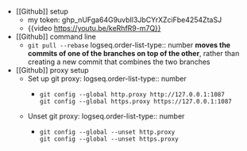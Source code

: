 - [[Github]] setup
	- my token: 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
	- {{video https://youtu.be/keRhfR9-m7Q}}
- [[Github]] command line
	- `git pull --rebase`
	  logseq.order-list-type:: number
	  **moves the commits of one of the branches on top of the other**, rather than creating a new commit that combines the two branches
- [[Github]] proxy setup
	- Set up git proxy:
	  logseq.order-list-type:: number
		- ```
		  git config --global http.proxy http://127.0.0.1:1087
		  git config --global https.proxy https://127.0.0.1:1087
		  ```
	- Unset git proxy:
	  logseq.order-list-type:: number
		- ```
		  git config --global --unset http.proxy
		  git config --global --unset https.proxy
		  ```